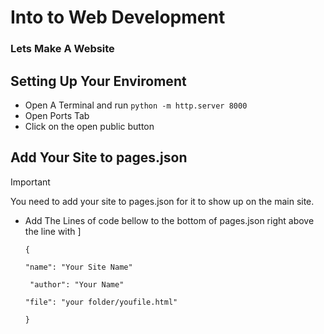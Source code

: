 # Into to Web Development
### Lets Make A Website

## Setting Up Your Enviroment
- Open A Terminal and run `python -m http.server 8000`
- Open Ports Tab
- Click on the open public button

## Add Your Site to pages.json
> [!IMPORTANT]  
> You need to add your site to pages.json for it to show up on the main site.
- Add The Lines of code bellow to the bottom of pages.json right above the line with ]
  
  `{`
  
    `"name": "Your Site Name"`
  
   ` "author": "Your Name"`
  
    `"file": "your folder/youfile.html"`
  
  `}`
